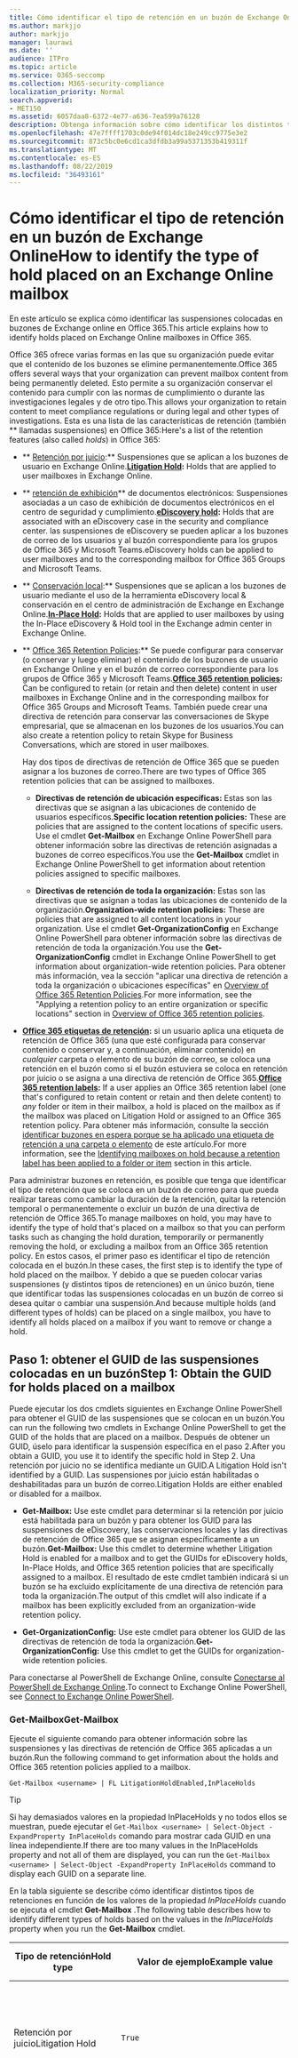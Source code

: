 ```yaml
---
title: Cómo identificar el tipo de retención en un buzón de Exchange Online
ms.author: markjjo
author: markjjo
manager: laurawi
ms.date: ''
audience: ITPro
ms.topic: article
ms.service: O365-seccomp
ms.collection: M365-security-compliance
localization_priority: Normal
search.appverid:
- MET150
ms.assetid: 6057daa8-6372-4e77-a636-7ea599a76128
description: Obtenga información sobre cómo identificar los distintos tipos de retenciones que se pueden colocar en un buzón de correo de Office 365. Estos tipos de retenciones incluyen la retención por juicio, las suspensiones de eDiscovery y las directivas de retención de Office 365. También puede determinar si se ha excluido a un usuario de una directiva de retención para toda la organización
ms.openlocfilehash: 47e7ffff1703c0de94f014dc18e249cc9775e3e2
ms.sourcegitcommit: 873c5bc0e6cd1ca3dfdb3a99a5371353b419311f
ms.translationtype: MT
ms.contentlocale: es-ES
ms.lasthandoff: 08/22/2019
ms.locfileid: "36493161"
---
```

# <a name="how-to-identify-the-type-of-hold-placed-on-an-exchange-online-mailbox"></a><span data-ttu-id="91059-105">Cómo identificar el tipo de retención en un buzón de Exchange Online</span><span class="sxs-lookup"><span data-stu-id="91059-105">How to identify the type of hold placed on an Exchange Online mailbox</span></span>

<span data-ttu-id="91059-106">En este artículo se explica cómo identificar las suspensiones colocadas en buzones de Exchange online en Office 365.</span><span class="sxs-lookup"><span data-stu-id="91059-106">This article explains how to identify holds placed on Exchange Online mailboxes in Office 365.</span></span>

<span data-ttu-id="91059-107">Office 365 ofrece varias formas en las que su organización puede evitar que el contenido de los buzones se elimine permanentemente.</span><span class="sxs-lookup"><span data-stu-id="91059-107">Office 365 offers several ways that your organization can prevent mailbox content from being permanently deleted.</span></span> <span data-ttu-id="91059-108">Esto permite a su organización conservar el contenido para cumplir con las normas de cumplimiento o durante las investigaciones legales y de otro tipo.</span><span class="sxs-lookup"><span data-stu-id="91059-108">This allows your organization to retain content to meet compliance regulations or during legal and other types of investigations.</span></span> <span data-ttu-id="91059-109">Esta es una lista de las características de retención (también \*\* llamadas suspensiones) en Office 365:</span><span class="sxs-lookup"><span data-stu-id="91059-109">Here's a list of the retention features (also called *holds*) in Office 365:</span></span>

- <span data-ttu-id="91059-110">\*\* [Retención por juicio](create-a-litigation-hold.md):\*\* Suspensiones que se aplican a los buzones de usuario en Exchange Online.</span><span class="sxs-lookup"><span data-stu-id="91059-110">**[Litigation Hold](create-a-litigation-hold.md):** Holds that are applied to user mailboxes in Exchange Online.</span></span>

- <span data-ttu-id="91059-111">\*\* [retención de exhibición](ediscovery-cases.md#step-4-place-content-locations-on-hold)\*\* de documentos electrónicos: Suspensiones asociadas a un caso de exhibición de documentos electrónicos en el centro de seguridad y cumplimiento.</span><span class="sxs-lookup"><span data-stu-id="91059-111">**[eDiscovery hold](ediscovery-cases.md#step-4-place-content-locations-on-hold):** Holds that are associated with an eDiscovery case in the security and compliance center.</span></span> <span data-ttu-id="91059-112">las suspensiones de eDiscovery se pueden aplicar a los buzones de correo de los usuarios y al buzón correspondiente para los grupos de Office 365 y Microsoft Teams.</span><span class="sxs-lookup"><span data-stu-id="91059-112">eDiscovery holds can be applied to user mailboxes and to the corresponding mailbox for Office 365 Groups and Microsoft Teams.</span></span>

- <span data-ttu-id="91059-113">\*\* [Conservación local](https://docs.microsoft.com/Exchange/security-and-compliance/create-or-remove-in-place-holds):\*\* Suspensiones que se aplican a los buzones de usuario mediante el uso de la herramienta eDiscovery local & conservación en el centro de administración de Exchange en Exchange Online.</span><span class="sxs-lookup"><span data-stu-id="91059-113">**[In-Place Hold](https://docs.microsoft.com/Exchange/security-and-compliance/create-or-remove-in-place-holds):** Holds that are applied to user mailboxes by using the In-Place eDiscovery & Hold tool in the Exchange admin center in Exchange Online.</span></span>

- <span data-ttu-id="91059-114">\*\* [Office 365 Retention Policies](retention-policies.md):\*\* Se puede configurar para conservar (o conservar y luego eliminar) el contenido de los buzones de usuario en Exchange Online y en el buzón de correo correspondiente para los grupos de Office 365 y Microsoft Teams.</span><span class="sxs-lookup"><span data-stu-id="91059-114">**[Office 365 retention policies](retention-policies.md):** Can be configured to retain (or retain and then delete) content in user mailboxes in Exchange Online and in the corresponding mailbox for Office 365 Groups and Microsoft Teams.</span></span> <span data-ttu-id="91059-115">También puede crear una directiva de retención para conservar las conversaciones de Skype empresarial, que se almacenan en los buzones de los usuarios.</span><span class="sxs-lookup"><span data-stu-id="91059-115">You can also create a retention policy to retain Skype for Business Conversations, which are stored in user mailboxes.</span></span>

  <span data-ttu-id="91059-116">Hay dos tipos de directivas de retención de Office 365 que se pueden asignar a los buzones de correo.</span><span class="sxs-lookup"><span data-stu-id="91059-116">There are two types of Office 365 retention policies that can be assigned to mailboxes.</span></span>

    - <span data-ttu-id="91059-117">**Directivas de retención de ubicación específicas:** Estas son las directivas que se asignan a las ubicaciones de contenido de usuarios específicos.</span><span class="sxs-lookup"><span data-stu-id="91059-117">**Specific location retention policies:** These are policies that are assigned to the content locations of specific users.</span></span> <span data-ttu-id="91059-118">Use el cmdlet **Get-Mailbox** en Exchange Online PowerShell para obtener información sobre las directivas de retención asignadas a buzones de correo específicos.</span><span class="sxs-lookup"><span data-stu-id="91059-118">You use the **Get-Mailbox** cmdlet in Exchange Online PowerShell to get information about retention policies assigned to specific mailboxes.</span></span>

    - <span data-ttu-id="91059-119">**Directivas de retención de toda la organización:** Estas son las directivas que se asignan a todas las ubicaciones de contenido de la organización.</span><span class="sxs-lookup"><span data-stu-id="91059-119">**Organization-wide retention policies:** These are policies that are assigned to all content locations in your organization.</span></span> <span data-ttu-id="91059-120">Use el cmdlet **Get-OrganizationConfig** en Exchange Online PowerShell para obtener información sobre las directivas de retención de toda la organización.</span><span class="sxs-lookup"><span data-stu-id="91059-120">You use the **Get-OrganizationConfig** cmdlet in Exchange Online PowerShell to get information about organization-wide retention policies.</span></span>
  <span data-ttu-id="91059-121">Para obtener más información, vea la sección "aplicar una directiva de retención a toda la organización o ubicaciones específicas" en [Overview of Office 365 Retention Policies](retention-policies.md#applying-a-retention-policy-to-an-entire-organization-or-specific-locations).</span><span class="sxs-lookup"><span data-stu-id="91059-121">For more information, see the "Applying a retention policy to an entire organization or specific locations" section in [Overview of Office 365 retention policies](retention-policies.md#applying-a-retention-policy-to-an-entire-organization-or-specific-locations).</span></span>

- <span data-ttu-id="91059-122">**[Office 365 etiquetas de retención](labels.md):** si un usuario aplica una etiqueta de retención de Office 365 (una que esté configurada para conservar contenido o conservar y, a continuación, eliminar contenido) en *cualquier* carpeta o elemento de su buzón de correo, se coloca una retención en el buzón como si el buzón estuviera se coloca en retención por juicio o se asigna a una directiva de retención de Office 365.</span><span class="sxs-lookup"><span data-stu-id="91059-122">**[Office 365 retention labels](labels.md):** If a user applies an Office 365 retention label (one that's configured to retain content or retain and then delete content) to *any* folder or item in their mailbox, a hold is placed on the mailbox as if the mailbox was placed on Litigation Hold or assigned to an Office 365 retention policy.</span></span> <span data-ttu-id="91059-123">Para obtener más información, consulte la sección [identificar buzones en espera porque se ha aplicado una etiqueta de retención a una carpeta o elemento](#identifying-mailboxes-on-hold-because-a-retention-label-has-been-applied-to-a-folder-or-item) de este artículo.</span><span class="sxs-lookup"><span data-stu-id="91059-123">For more information, see the [Identifying mailboxes on hold because a retention label has been applied to a folder or item](#identifying-mailboxes-on-hold-because-a-retention-label-has-been-applied-to-a-folder-or-item) section in this article.</span></span>

<span data-ttu-id="91059-124">Para administrar buzones en retención, es posible que tenga que identificar el tipo de retención que se coloca en un buzón de correo para que pueda realizar tareas como cambiar la duración de la retención, quitar la retención temporal o permanentemente o excluir un buzón de una directiva de retención de Office 365.</span><span class="sxs-lookup"><span data-stu-id="91059-124">To manage mailboxes on hold, you may have to identify the type of hold that's placed on a mailbox so that you can perform tasks such as changing the hold duration, temporarily or permanently removing the hold, or excluding a mailbox from an Office 365 retention policy.</span></span> <span data-ttu-id="91059-125">En estos casos, el primer paso es identificar el tipo de retención colocada en el buzón.</span><span class="sxs-lookup"><span data-stu-id="91059-125">In these cases, the first step is to identify the type of hold placed on the mailbox.</span></span> <span data-ttu-id="91059-126">Y debido a que se pueden colocar varias suspensiones (y distintos tipos de retenciones) en un único buzón, tiene que identificar todas las suspensiones colocadas en un buzón de correo si desea quitar o cambiar una suspensión.</span><span class="sxs-lookup"><span data-stu-id="91059-126">And because multiple holds (and different types of holds) can be placed on a single mailbox, you have to identify all holds placed on a mailbox if you want to remove or change a hold.</span></span>

## <a name="step-1-obtain-the-guid-for-holds-placed-on-a-mailbox"></a><span data-ttu-id="91059-127">Paso 1: obtener el GUID de las suspensiones colocadas en un buzón</span><span class="sxs-lookup"><span data-stu-id="91059-127">Step 1: Obtain the GUID for holds placed on a mailbox</span></span>

<span data-ttu-id="91059-128">Puede ejecutar los dos cmdlets siguientes en Exchange Online PowerShell para obtener el GUID de las suspensiones que se colocan en un buzón.</span><span class="sxs-lookup"><span data-stu-id="91059-128">You can run the following two cmdlets in Exchange Online PowerShell to get the GUID of the holds that are placed on a mailbox.</span></span> <span data-ttu-id="91059-129">Después de obtener un GUID, úselo para identificar la suspensión específica en el paso 2.</span><span class="sxs-lookup"><span data-stu-id="91059-129">After you obtain a GUID, you use it to identify the specific hold in Step 2.</span></span> <span data-ttu-id="91059-130">Una retención por juicio no se identifica mediante un GUID.</span><span class="sxs-lookup"><span data-stu-id="91059-130">A Litigation Hold isn't identified by a GUID.</span></span> <span data-ttu-id="91059-131">Las suspensiones por juicio están habilitadas o deshabilitadas para un buzón de correo.</span><span class="sxs-lookup"><span data-stu-id="91059-131">Litigation Holds are either enabled or disabled for a mailbox.</span></span>

- <span data-ttu-id="91059-132">**Get-Mailbox:** Use este cmdlet para determinar si la retención por juicio está habilitada para un buzón y para obtener los GUID para las suspensiones de eDiscovery, las conservaciones locales y las directivas de retención de Office 365 que se asignan específicamente a un buzón.</span><span class="sxs-lookup"><span data-stu-id="91059-132">**Get-Mailbox:** Use this cmdlet to determine whether Litigation Hold is enabled for a mailbox and to get the GUIDs for eDiscovery holds, In-Place Holds, and Office 365 retention policies that are specifically assigned to a mailbox.</span></span> <span data-ttu-id="91059-133">El resultado de este cmdlet también indicará si un buzón se ha excluido explícitamente de una directiva de retención para toda la organización.</span><span class="sxs-lookup"><span data-stu-id="91059-133">The output of this cmdlet will also indicate if a mailbox has been explicitly excluded from an organization-wide retention policy.</span></span>

- <span data-ttu-id="91059-134">**Get-OrganizationConfig:** Use este cmdlet para obtener los GUID de las directivas de retención de toda la organización.</span><span class="sxs-lookup"><span data-stu-id="91059-134">**Get-OrganizationConfig:** Use this cmdlet to get the GUIDs for organization-wide retention policies.</span></span>

<span data-ttu-id="91059-135">Para conectarse al PowerShell de Exchange Online, consulte [Conectarse al PowerShell de Exchange Online](https://docs.microsoft.com/powershell/exchange/exchange-online/connect-to-exchange-online-powershell/connect-to-exchange-online-powershell?view=exchange-ps).</span><span class="sxs-lookup"><span data-stu-id="91059-135">To connect to Exchange Online PowerShell, see [Connect to Exchange Online PowerShell](https://docs.microsoft.com/powershell/exchange/exchange-online/connect-to-exchange-online-powershell/connect-to-exchange-online-powershell?view=exchange-ps).</span></span>

### <a name="get-mailbox"></a><span data-ttu-id="91059-136">Get-Mailbox</span><span class="sxs-lookup"><span data-stu-id="91059-136">Get-Mailbox</span></span>

<span data-ttu-id="91059-137">Ejecute el siguiente comando para obtener información sobre las suspensiones y las directivas de retención de Office 365 aplicadas a un buzón.</span><span class="sxs-lookup"><span data-stu-id="91059-137">Run the following command to get information about the holds and Office 365 retention policies applied to a mailbox.</span></span>

```
Get-Mailbox <username> | FL LitigationHoldEnabled,InPlaceHolds
```

> [!TIP]
> <span data-ttu-id="91059-138">Si hay demasiados valores en la propiedad InPlaceHolds y no todos ellos se muestran, puede ejecutar el `Get-Mailbox <username> | Select-Object -ExpandProperty InPlaceHolds` comando para mostrar cada GUID en una línea independiente.</span><span class="sxs-lookup"><span data-stu-id="91059-138">If there are too many values in the InPlaceHolds property and not all of them are displayed, you can run the `Get-Mailbox <username> | Select-Object -ExpandProperty InPlaceHolds` command to display each GUID on a separate line.</span></span>

<span data-ttu-id="91059-139">En la tabla siguiente se describe cómo identificar distintos tipos de retenciones en función de los valores de la propiedad *InPlaceHolds* cuando se ejecuta el cmdlet **Get-Mailbox** .</span><span class="sxs-lookup"><span data-stu-id="91059-139">The following table describes how to identify different types of holds based on the values in the *InPlaceHolds* property when you run the **Get-Mailbox** cmdlet.</span></span>


|<span data-ttu-id="91059-140">Tipo de retención</span><span class="sxs-lookup"><span data-stu-id="91059-140">Hold type</span></span>  |<span data-ttu-id="91059-141">Valor de ejemplo</span><span class="sxs-lookup"><span data-stu-id="91059-141">Example value</span></span>  |<span data-ttu-id="91059-142">Cómo identificar la retención</span><span class="sxs-lookup"><span data-stu-id="91059-142">How to identify the hold</span></span>  |
|---------|---------|---------|
|<span data-ttu-id="91059-143">Retención por juicio</span><span class="sxs-lookup"><span data-stu-id="91059-143">Litigation Hold</span></span>     |    `True`     |     <span data-ttu-id="91059-144">La retención por juicio está habilitada para un buzón \*\* de correo cuando la propiedad `True`LitigationHoldEnabled se establece en.</span><span class="sxs-lookup"><span data-stu-id="91059-144">Litigation Hold is enabled for a mailbox when the *LitigationHoldEnabled* property is set to `True`.</span></span>    |
|<span data-ttu-id="91059-145">conservación de exhibición de documentos electrónicos</span><span class="sxs-lookup"><span data-stu-id="91059-145">eDiscovery hold</span></span>     |  `UniH7d895d48-7e23-4a8d-8346-533c3beac15d`       |   <span data-ttu-id="91059-146">La *propiedad InPlaceHolds* contiene el GUID de cualquier suspensión asociado con un caso de exhibición de documentos electrónicos en el centro de seguridad y cumplimiento.</span><span class="sxs-lookup"><span data-stu-id="91059-146">The *InPlaceHolds property* contains the GUID of any hold associated with an eDiscovery case in the security and compliance center.</span></span> <span data-ttu-id="91059-147">Puede decir que se trata de una retención de eDiscovery porque el GUID comienza `UniH` por el prefijo (lo que denota una retención unificada).</span><span class="sxs-lookup"><span data-stu-id="91059-147">You can tell this is an eDiscovery hold because the GUID starts with the `UniH` prefix (which denotes a Unified Hold).</span></span>      |
|<span data-ttu-id="91059-148">Retención en contexto</span><span class="sxs-lookup"><span data-stu-id="91059-148">In-Place Hold</span></span>     |     `c0ba3ce811b6432a8751430937152491` <br/> <span data-ttu-id="91059-149">o</span><span class="sxs-lookup"><span data-stu-id="91059-149">or</span></span> <br/> `cld9c0a984ca74b457fbe4504bf7d3e00de`  |     <span data-ttu-id="91059-150">La propiedad *InPlaceHolds* contiene el GUID de la retención local que está colocada en el buzón.</span><span class="sxs-lookup"><span data-stu-id="91059-150">The *InPlaceHolds* property contains the GUID of the In-Place Hold that's placed on the mailbox.</span></span> <span data-ttu-id="91059-151">Puede decir que se trata de una conservación local porque el GUID no se inicia con un prefijo o se inicia con el `cld` prefijo.</span><span class="sxs-lookup"><span data-stu-id="91059-151">You can tell this is an In-Place Hold because the GUID either doesn't start with a prefix or it starts with the `cld` prefix.</span></span>     |
|<span data-ttu-id="91059-152">Directiva de retención de Office 365 aplicada específicamente al buzón de correo</span><span class="sxs-lookup"><span data-stu-id="91059-152">Office 365 retention policy specifically applied to the mailbox</span></span>     |    `mbxcdbbb86ce60342489bff371876e7f224:1` <br/> <span data-ttu-id="91059-153">o</span><span class="sxs-lookup"><span data-stu-id="91059-153">or</span></span> <br/> `skp127d7cf1076947929bf136b7a2a8c36f:3`     |     <span data-ttu-id="91059-154">La propiedad InPlaceHolds contiene los GUID de cualquier directiva de retención de ubicación específica que se aplique al buzón.</span><span class="sxs-lookup"><span data-stu-id="91059-154">The InPlaceHolds property contains GUIDs of any specific location retention policy that's applied to the mailbox.</span></span> <span data-ttu-id="91059-155">Puede identificar las directivas de retención porque el GUID se inicia `mbx` con el `skp` o el prefijo.</span><span class="sxs-lookup"><span data-stu-id="91059-155">You can identify retention policies because the GUID starts with the `mbx` or the `skp` prefix.</span></span> <span data-ttu-id="91059-156">El `skp` prefijo indica que la Directiva de retención se aplica a las conversaciones de Skype empresarial en el buzón de correo del usuario.</span><span class="sxs-lookup"><span data-stu-id="91059-156">The `skp` prefix indicates that the retention policy is applied to Skype for Business conversations in the user's mailbox.</span></span>    |
|<span data-ttu-id="91059-157">Excluido de una directiva de retención de Office 365 de toda la organización</span><span class="sxs-lookup"><span data-stu-id="91059-157">Excluded from an organization-wide Office 365 retention policy</span></span>     |   `-mbxe9b52bf7ab3b46a286308ecb29624696`      |     <span data-ttu-id="91059-158">Si un buzón se excluye de una directiva de retención de Office 365 de toda la organización, el GUID de la Directiva de retención en la que se excluye el buzón se muestra en la propiedad `-mbx` InPlaceHolds y se identifica por el prefijo.</span><span class="sxs-lookup"><span data-stu-id="91059-158">If a mailbox is excluded from an organization-wide Office 365 retention policy, the GUID for the retention policy the mailbox is excluded from is displayed in the InPlaceHolds property and is identified by the `-mbx` prefix.</span></span>    |

### <a name="get-organizationconfig"></a><span data-ttu-id="91059-159">Get-OrganizationConfig</span><span class="sxs-lookup"><span data-stu-id="91059-159">Get-OrganizationConfig</span></span>
<span data-ttu-id="91059-160">Si la propiedad *InPlaceHolds* está vacía cuando ejecuta el cmdlet **Get-Mailbox** , es posible que haya una o varias directivas de retención de Office 365 de toda la organización aplicadas al buzón.</span><span class="sxs-lookup"><span data-stu-id="91059-160">If the *InPlaceHolds* property is empty when you run the **Get-Mailbox** cmdlet, there still may be one or more organization-wide Office 365 retention policies applied to the mailbox.</span></span> <span data-ttu-id="91059-161">Ejecute el siguiente comando en Exchange Online PowerShell para obtener una lista de los GUID de las directivas de retención de Office 365 de toda la organización.</span><span class="sxs-lookup"><span data-stu-id="91059-161">Run the following command in Exchange Online PowerShell to get a list of GUIDs for organization-wide Office 365 retention policies.</span></span>

```
Get-OrganizationConfig | FL InPlaceHolds
```

> [!TIP]
> <span data-ttu-id="91059-162">Si hay demasiados valores en la propiedad InPlaceHolds y no todos ellos se muestran, puede ejecutar el `Get-OrganizationConfig | Select-Object -ExpandProperty InPlaceHolds` comando para mostrar cada GUID en una línea independiente.</span><span class="sxs-lookup"><span data-stu-id="91059-162">If there are too many values in the InPlaceHolds property and not all of them are displayed, you can run the `Get-OrganizationConfig | Select-Object -ExpandProperty InPlaceHolds` command to display each GUID on a separate line.</span></span>

<span data-ttu-id="91059-163">En la tabla siguiente se describen los distintos tipos de retenciones de toda la organización y cómo identificar cada tipo en función de los GUID contenidos en la propiedad *InPlaceHolds* cuando se ejecuta el cmdlet **Get-OrganizationConfig** .</span><span class="sxs-lookup"><span data-stu-id="91059-163">The following table describes the different types of organization-wide holds and how to identify each type based on the GUIDs contained in *InPlaceHolds* property when you run the **Get-OrganizationConfig** cmdlet.</span></span>


|<span data-ttu-id="91059-164">Tipo de retención</span><span class="sxs-lookup"><span data-stu-id="91059-164">Hold type</span></span>  |<span data-ttu-id="91059-165">Valor de ejemplo</span><span class="sxs-lookup"><span data-stu-id="91059-165">Example value</span></span>  |<span data-ttu-id="91059-166">Descripción</span><span class="sxs-lookup"><span data-stu-id="91059-166">Description</span></span>  |
|---------|---------|---------|
|<span data-ttu-id="91059-167">Directivas de retención de Office 365 aplicadas a buzones de Exchange, carpetas públicas de Exchange y chats de Microsoft Teams</span><span class="sxs-lookup"><span data-stu-id="91059-167">Office 365 retention policies applied to Exchange mailboxes, Exchange public folders, and Teams chats</span></span>    |      `mbx7cfb30345d454ac0a989ab3041051209:2`   |   <span data-ttu-id="91059-168">Las directivas de retención de toda la organización que se aplican a los buzones de Exchange, las carpetas públicas de Exchange y los chats de 1xN en `mbx` Microsoft Teams se identifican mediante GUID que comienzan con el prefijo.</span><span class="sxs-lookup"><span data-stu-id="91059-168">Organization-wide retention policies applied to Exchange mailboxes, Exchange public folders, and 1xN chats in Microsoft Teams are identified by GUIDs that start with the `mbx` prefix.</span></span> <span data-ttu-id="91059-169">Nota 1xN chats se almacenan en el buzón de los participantes individuales del chat.</span><span class="sxs-lookup"><span data-stu-id="91059-169">Note 1xN chats are stored in the mailbox of the individual chat participants.</span></span>      |
|<span data-ttu-id="91059-170">Directiva de retención de Office 365 aplicada a los grupos de Office 365 y a los mensajes de canal de Teams</span><span class="sxs-lookup"><span data-stu-id="91059-170">Office 365 retention policy applied to Office 365 Groups and Teams channel messages</span></span>     |   `grp1a0a132ee8944501a4bb6a452ec31171:3`      |    <span data-ttu-id="91059-171">Las directivas de retención de toda la organización que se aplican a los grupos de Office 365 y los mensajes de canal en Microsoft `grp` Teams se identifican mediante GUID que comienzan con el prefijo.</span><span class="sxs-lookup"><span data-stu-id="91059-171">Organization-wide retention policies applied to Office 365 groups and channel messages in Microsoft Teams are identified by GUIDs that start with the `grp` prefix.</span></span> <span data-ttu-id="91059-172">Nota los mensajes de canal se almacenan en el buzón de grupo asociado a un equipo de Microsoft.</span><span class="sxs-lookup"><span data-stu-id="91059-172">Note channel messages are stored in the group mailbox that is associated with a Microsoft Team.</span></span>     |

<span data-ttu-id="91059-173">Para obtener más información sobre las directivas de retención que se aplican a Microsoft Teams, consulte la sección "ubicación de Teams" [información general de las directivas de retención](retention-policies.md#applying-a-retention-policy-to-an-entire-organization-or-specific-locations).</span><span class="sxs-lookup"><span data-stu-id="91059-173">For more information retention policies applied to Microsoft Teams, see the "Teams location" section [Overview of retention policies](retention-policies.md#applying-a-retention-policy-to-an-entire-organization-or-specific-locations).</span></span>

### <a name="understanding-the-format-of-the-inplaceholds-value-for-retention-policies"></a><span data-ttu-id="91059-174">Información sobre el formato del valor InPlaceHolds de las directivas de retención</span><span class="sxs-lookup"><span data-stu-id="91059-174">Understanding the format of the InPlaceHolds value for retention policies</span></span>

<span data-ttu-id="91059-175">Además del prefijo (MBX, SKP o GRP) que identifica un elemento de la propiedad InPlaceHolds como una directiva de retención de Office 365, el valor también contiene un sufijo que identifica el tipo de acción de retención que está configurada para la Directiva.</span><span class="sxs-lookup"><span data-stu-id="91059-175">In addition to the prefix (mbx, skp, or grp) that identifies an item in the InPlaceHolds property as an Office 365 retention policy, the value also contains a suffix that identifies the type of retention action that's configured for the policy.</span></span> <span data-ttu-id="91059-176">Por ejemplo, el sufijo de acción se resalta en negrita en los siguientes ejemplos:</span><span class="sxs-lookup"><span data-stu-id="91059-176">For example, the action suffix is highlighted in bold type in the following examples:</span></span>

   <span data-ttu-id="91059-177">`skp127d7cf1076947929bf136b7a2a8c36f`**: 1**</span><span class="sxs-lookup"><span data-stu-id="91059-177">`skp127d7cf1076947929bf136b7a2a8c36f`**:1**</span></span>

   <span data-ttu-id="91059-178">`mbx7cfb30345d454ac0a989ab3041051209`**: 2**</span><span class="sxs-lookup"><span data-stu-id="91059-178">`mbx7cfb30345d454ac0a989ab3041051209`**:2**</span></span>

   <span data-ttu-id="91059-179">`grp1a0a132ee8944501a4bb6a452ec31171`**: 3**</span><span class="sxs-lookup"><span data-stu-id="91059-179">`grp1a0a132ee8944501a4bb6a452ec31171`**:3**</span></span>

<span data-ttu-id="91059-180">En la tabla siguiente se definen las tres posibles acciones de retención:</span><span class="sxs-lookup"><span data-stu-id="91059-180">The following table defines the three possible retention actions:</span></span>

|<span data-ttu-id="91059-181">Valor</span><span class="sxs-lookup"><span data-stu-id="91059-181">Value</span></span>  |<span data-ttu-id="91059-182">Descripción</span><span class="sxs-lookup"><span data-stu-id="91059-182">Description</span></span>  |
|---------|---------|
|<span data-ttu-id="91059-183">**1**</span><span class="sxs-lookup"><span data-stu-id="91059-183">**1**</span></span>     | <span data-ttu-id="91059-184">Indica que la Directiva de retención está configurada para eliminar elementos.</span><span class="sxs-lookup"><span data-stu-id="91059-184">Indicates that the retention policy is configured to delete items.</span></span> <span data-ttu-id="91059-185">La Directiva no conserva los elementos.</span><span class="sxs-lookup"><span data-stu-id="91059-185">The policy doesn't retain items.</span></span>        |
|<span data-ttu-id="91059-186">**segundo**</span><span class="sxs-lookup"><span data-stu-id="91059-186">**2**</span></span>    |    <span data-ttu-id="91059-187">Indica que la Directiva de retención está configurada para contener elementos.</span><span class="sxs-lookup"><span data-stu-id="91059-187">Indicates that the retention policy is configured to hold items.</span></span> <span data-ttu-id="91059-188">La Directiva no elimina los elementos una vez que expira el período de retención.</span><span class="sxs-lookup"><span data-stu-id="91059-188">The policy doesn't delete items after the retention period expires.</span></span>     |
|<span data-ttu-id="91059-189">**3**</span><span class="sxs-lookup"><span data-stu-id="91059-189">**3**</span></span>     |   <span data-ttu-id="91059-190">Indica que la Directiva de retención está configurada para mantener elementos y, a continuación, eliminarlos una vez que expire el período de retención.</span><span class="sxs-lookup"><span data-stu-id="91059-190">Indicates that the retention policy is configured to hold items and then delete them after the retention period expires.</span></span>      |

<span data-ttu-id="91059-191">Para obtener más información acerca de las acciones de retención, consulte la sección "conservar contenido durante un período de tiempo específico" en [información general sobre las directivas de retención](retention-policies.md#retaining-content-for-a-specific-period-of-time).</span><span class="sxs-lookup"><span data-stu-id="91059-191">For more information about retention actions, see the "Retaining content for a specific period of time" section in [Overview of retention policies](retention-policies.md#retaining-content-for-a-specific-period-of-time).</span></span>
   
## <a name="step-2-use-the-guid-to-identify-the-hold"></a><span data-ttu-id="91059-192">Paso 2: usar el GUID para identificar la retención</span><span class="sxs-lookup"><span data-stu-id="91059-192">Step 2: Use the GUID to identify the hold</span></span>

<span data-ttu-id="91059-193">Después de obtener el GUID de una retención que se aplica a un buzón, el siguiente paso consiste en usar ese GUID para identificar la retención.</span><span class="sxs-lookup"><span data-stu-id="91059-193">After you obtain the GUID for a hold that is applied to a mailbox, the next step is to use that GUID to identify the hold.</span></span> <span data-ttu-id="91059-194">Las secciones siguientes muestran cómo identificar el nombre de la retención (y otra información) mediante el GUID de retención.</span><span class="sxs-lookup"><span data-stu-id="91059-194">The following sections show how to identify the name of the hold (and other information) by using the hold GUID.</span></span>

### <a name="ediscovery-holds"></a><span data-ttu-id="91059-195">suspensiones de eDiscovery</span><span class="sxs-lookup"><span data-stu-id="91059-195">eDiscovery holds</span></span>

<span data-ttu-id="91059-196">Ejecute los siguientes comandos en el PowerShell del centro de cumplimiento de & de seguridad para identificar una retención de exhibición de documentos electrónicos que se ha aplicado al buzón.</span><span class="sxs-lookup"><span data-stu-id="91059-196">Run the following commands in Security & Compliance Center PowerShell to identify an eDiscovery hold that's applied to the mailbox.</span></span> <span data-ttu-id="91059-197">Use el GUID (sin incluir el prefijo UniH) para la suspensión de exhibición de documentos electrónicos que identificó en el paso 1.</span><span class="sxs-lookup"><span data-stu-id="91059-197">Use the GUID (not including the UniH prefix) for the eDiscovery hold that you identified in Step 1.</span></span> <span data-ttu-id="91059-198">El primer comando crea una variable que contiene información sobre la conservación.</span><span class="sxs-lookup"><span data-stu-id="91059-198">The first command creates a variable that contains information about the hold.</span></span> <span data-ttu-id="91059-199">Esta variable se usa en los otros comandos.</span><span class="sxs-lookup"><span data-stu-id="91059-199">This variable is used in the other commands.</span></span> <span data-ttu-id="91059-200">El segundo comando muestra el nombre del caso de exhibición de documentos electrónicos con el que está asociada la retención.</span><span class="sxs-lookup"><span data-stu-id="91059-200">The second command displays the name of the eDiscovery case the hold is associated with.</span></span> <span data-ttu-id="91059-201">El tercer comando muestra el nombre de la suspensión y una lista de los buzones a los que se aplica la retención.</span><span class="sxs-lookup"><span data-stu-id="91059-201">The third command displays the name of the hold and a list of the mailboxes the hold applies to.</span></span>

```
$CaseHold = Get-CaseHoldPolicy <hold GUID without prefix>
```

```
Get-ComplianceCase $CaseHold.CaseId | FL Name
```

```
$CaseHold | FL Name,ExchangeLocation
```

<span data-ttu-id="91059-202">Para conectarse a PowerShell del centro de cumplimiento de & de seguridad, vea [Connect to security & Compliance Center PowerShell](https://docs.microsoft.com/powershell/exchange/office-365-scc/connect-to-scc-powershell/connect-to-scc-powershell?view=exchange-ps).</span><span class="sxs-lookup"><span data-stu-id="91059-202">To connect to Security & Compliance Center PowerShell, see  [Connect to Security & Compliance Center PowerShell](https://docs.microsoft.com/powershell/exchange/office-365-scc/connect-to-scc-powershell/connect-to-scc-powershell?view=exchange-ps).</span></span>

### <a name="in-place-holds"></a><span data-ttu-id="91059-203">Retenciones locales</span><span class="sxs-lookup"><span data-stu-id="91059-203">In-Place Holds</span></span>

<span data-ttu-id="91059-204">Ejecute el siguiente comando en Exchange Online PowerShell para identificar la conservación local que se aplica al buzón.</span><span class="sxs-lookup"><span data-stu-id="91059-204">Run the following command in Exchange Online PowerShell to identify the In-Place Hold that's applied to the mailbox.</span></span> <span data-ttu-id="91059-205">Use el GUID de la retención local que identificó en el paso 1.</span><span class="sxs-lookup"><span data-stu-id="91059-205">Use the GUID for the In-Place Hold that you identified in Step 1.</span></span> <span data-ttu-id="91059-206">El comando muestra el nombre de la suspensión y una lista de los buzones a los que se aplica la retención.</span><span class="sxs-lookup"><span data-stu-id="91059-206">The command displays the name of the hold and a list of the mailboxes the hold applies to.</span></span>

```
Get-MailboxSearch -InPlaceHoldIdentity <hold GUID> | FL Name,SourceMailboxes
```
<span data-ttu-id="91059-207">Si el GUID de la retención local comienza con el `cld` prefijo, asegúrese de incluir el prefijo al ejecutar el comando anterior.</span><span class="sxs-lookup"><span data-stu-id="91059-207">If the GUID for the In-Place Hold starts with the `cld` prefix, be sure to include the prefix when running the previous command.</span></span>

### <a name="office-365-retention-policies"></a><span data-ttu-id="91059-208">Directivas de retención de Office 365</span><span class="sxs-lookup"><span data-stu-id="91059-208">Office 365 retention policies</span></span>

<span data-ttu-id="91059-209">Ejecute el siguiente comando en seguridad & PowerShell del centro de cumplimiento para identificar la Directiva de retención de Office 365 (ubicación específica o en toda la organización) que se aplica al buzón.</span><span class="sxs-lookup"><span data-stu-id="91059-209">Run the following command in Security & Compliance Center PowerShell to identity the Office 365 retention policy (organization-wide or specific location) that's applied to the mailbox.</span></span> <span data-ttu-id="91059-210">Use el GUID (sin incluir el prefijo MBX, SKP o GRP o el sufijo Action) que identificó en el paso 1.</span><span class="sxs-lookup"><span data-stu-id="91059-210">Use the GUID (not including the mbx, skp, or grp prefix or the action suffix) that you identified in Step 1.</span></span>

```
Get-RetentionCompliancePolicy <hold GUID without prefix or suffix> -DistributionDetail  | FL Name,*Location
```

## <a name="identifying-mailboxes-on-hold-because-a-retention-label-has-been-applied-to-a-folder-or-item"></a><span data-ttu-id="91059-211">Identificación de buzones en retención porque se ha aplicado una etiqueta de retención a una carpeta o elemento</span><span class="sxs-lookup"><span data-stu-id="91059-211">Identifying mailboxes on hold because a retention label has been applied to a folder or item</span></span>

<span data-ttu-id="91059-212">Cuando un usuario aplica una etiqueta de retención configurada para conservar contenido o conservar y, a continuación, eliminar contenido en cualquier carpeta o elemento de su buzón de correo, la propiedad de buzón *ComplianceTagHoldApplied* se establece en **true**.</span><span class="sxs-lookup"><span data-stu-id="91059-212">Whenever a user applies a retention label that's configured to retain content or retain and then delete content to any folder or item in their mailbox, the *ComplianceTagHoldApplied* mailbox property is set to **True**.</span></span> <span data-ttu-id="91059-213">Cuando esto ocurre, se considera que el buzón está en espera, como si se hubiera puesto en retención por juicio o asignado a una directiva de retención de Office 365.</span><span class="sxs-lookup"><span data-stu-id="91059-213">When this happens, the mailbox is considered to be on hold, as if it was placed on Litigation Hold or assigned to an Office 365 retention policy.</span></span> <span data-ttu-id="91059-214">Cuando la propiedad *ComplianceTagHoldApplied* se establece en **true**, se pueden producir las siguientes acciones:</span><span class="sxs-lookup"><span data-stu-id="91059-214">When the *ComplianceTagHoldApplied* property is set to **True**, the following things may occur:</span></span>

- <span data-ttu-id="91059-215">Si se elimina el buzón o la cuenta de usuario de Office 365 del usuario, el buzón se convierte en un [buzón inactivo](inactive-mailboxes-in-office-365.md).</span><span class="sxs-lookup"><span data-stu-id="91059-215">If the mailbox or the user's Office 365 user account is deleted, the mailbox becomes an [inactive mailbox](inactive-mailboxes-in-office-365.md).</span></span>
- <span data-ttu-id="91059-216">No puede deshabilitar el buzón (el buzón principal o el buzón de archivo, si está habilitado).</span><span class="sxs-lookup"><span data-stu-id="91059-216">You aren't able to disable the mailbox (either the primary mailbox or the archive mailbox, if it's enabled).</span></span>
- <span data-ttu-id="91059-217">Es posible que los elementos del buzón de correo se conserven durante más tiempo de lo esperado.</span><span class="sxs-lookup"><span data-stu-id="91059-217">Items in the mailbox may be retained longer than expected.</span></span> <span data-ttu-id="91059-218">Esto se debe a que el buzón está en retención y, por lo tanto, no se eliminan elementos de forma permanente (purga).</span><span class="sxs-lookup"><span data-stu-id="91059-218">This is because the mailbox is on hold and therefore no items are permanently deleted (purged).</span></span>

<span data-ttu-id="91059-219">Para ver el valor de la propiedad *ComplianceTagHoldApplied* , ejecute el siguiente comando en Exchange Online PowerShell:</span><span class="sxs-lookup"><span data-stu-id="91059-219">To view the value of the *ComplianceTagHoldApplied* property, run the following command in Exchange Online PowerShell:</span></span>

```
Get-Mailbox <username> |FL ComplianceTagHoldApplied
```

<span data-ttu-id="91059-220">Para obtener más información acerca de las etiquetas de retención, vea [Overview of Office 365 Retention Labels](labels.md).</span><span class="sxs-lookup"><span data-stu-id="91059-220">For more information about retention labels, see [Overview of Office 365 retention labels](labels.md).</span></span>

## <a name="managing-mailboxes-on-delay-hold"></a><span data-ttu-id="91059-221">Administración de buzones de correo en suspensión de retardo</span><span class="sxs-lookup"><span data-stu-id="91059-221">Managing mailboxes on delay hold</span></span>

<span data-ttu-id="91059-222">Una vez que se quita cualquier tipo de retención de un buzón, el valor de la propiedad de buzón *DelayHoldApplied* se establece en **true**.</span><span class="sxs-lookup"><span data-stu-id="91059-222">After any type of hold is removed from a mailbox, the value of the *DelayHoldApplied* mailbox property is set to **True**.</span></span> <span data-ttu-id="91059-223">Esto ocurre la próxima vez que el Asistente para carpeta administrada procesa el buzón y detecta que se ha quitado una retención.</span><span class="sxs-lookup"><span data-stu-id="91059-223">This occurs the next time the Managed Folder Assistant processes the mailbox and detects that a hold was removed.</span></span> <span data-ttu-id="91059-224">Esto se denomina retenciones y significa que la eliminación real de la retención se retrasa durante 30 días para impedir que los datos se eliminen (purguen) de forma permanente del buzón. \*\*</span><span class="sxs-lookup"><span data-stu-id="91059-224">This is called a *delay hold* and means that the actual removal of the hold is delayed for 30 days to prevent data from being permanently deleted (purged) from the mailbox.</span></span> <span data-ttu-id="91059-225">Esto proporciona a los administradores una oportunidad para buscar o recuperar los elementos del buzón que se purgarán después de que se quite la retención.</span><span class="sxs-lookup"><span data-stu-id="91059-225">This gives admins an opportunity to search for or recover mailbox items that will be purged after the hold is removed.</span></span> <span data-ttu-id="91059-226">Cuando se coloca una retención en el buzón, el buzón sigue considerándose en espera durante un período de tiempo ilimitado, como si el buzón estuviera en retención por juicio.</span><span class="sxs-lookup"><span data-stu-id="91059-226">When a delay hold is placed on the mailbox, the mailbox is still considered to be on hold for an unlimited duration, as if the mailbox was on Litigation Hold.</span></span> <span data-ttu-id="91059-227">Transcurrido el plazo de 30 días, la retención en espera expira y Office 365 intentará quitar automáticamente la retención retrasada (estableciendo la propiedad *DelayHoldApplied* en **false**) para que se elimine la retención.</span><span class="sxs-lookup"><span data-stu-id="91059-227">After 30 days, the delay hold expires, and Office 365 will automatically attempt to remove the delay hold (by setting the *DelayHoldApplied* property to **False**) so that the hold is removed.</span></span> <span data-ttu-id="91059-228">Después de la propiedad *DelayHoldApplied* en **false**, los elementos marcados para su eliminación se purgan la próxima vez que el Asistente para carpetas administradas procesa el buzón de correo.</span><span class="sxs-lookup"><span data-stu-id="91059-228">After the *DelayHoldApplied* property to **False**, items that are marked for removal are purged the next time the mailbox is processed by the Managed Folder Assistant.</span></span>

<span data-ttu-id="91059-229">Para ver el valor de la propiedad *DelayHoldApplied* de un buzón, ejecute el siguiente comando en Exchange Online PowerShell.</span><span class="sxs-lookup"><span data-stu-id="91059-229">To view the value for the *DelayHoldApplied* property for a mailbox, run the following command in Exchange Online PowerShell.</span></span>

```
Get-Mailbox <username> | FL DelayHoldApplied
```

<span data-ttu-id="91059-230">Para quitar la retención por retraso antes de que expire, puede ejecutar el siguiente comando en Exchange Online PowerShell:</span><span class="sxs-lookup"><span data-stu-id="91059-230">To remove the delay hold before it expires, you can run the following command in Exchange Online PowerShell:</span></span> 
 
```
Set-Mailbox <username> -RemoveDelayHoldApplied
```
<span data-ttu-id="91059-231">Debe tener asignado el rol retención legal en Exchange Online para usar el parámetro *RemoveDelayHoldApplied*</span><span class="sxs-lookup"><span data-stu-id="91059-231">You must be assigned the Legal Hold role in Exchange Online to use the *RemoveDelayHoldApplied* parameter</span></span> 

<span data-ttu-id="91059-232">Para quitar la retención retrasada de un buzón inactivo, ejecute el siguiente comando en Exchange Online PowerShell:</span><span class="sxs-lookup"><span data-stu-id="91059-232">To remove the delay hold on an inactive mailbox, run the following command in Exchange Online PowerShell:</span></span>

```
Set-Mailbox <DN or Exchange GUID> -InactiveMailbox -RemoveDelayHoldApplied
```

> [!TIP]
> <span data-ttu-id="91059-233">La mejor forma de especificar un buzón inactivo en el comando anterior es usar su nombre distintivo o el valor de GUID de Exchange.</span><span class="sxs-lookup"><span data-stu-id="91059-233">The best way to specify an inactive mailbox in the previous command is to use its Distinguished Name or Exchange GUID value.</span></span> <span data-ttu-id="91059-234">El uso de uno de estos valores ayuda a impedir que se especifique accidentalmente el buzón equivocado.</span><span class="sxs-lookup"><span data-stu-id="91059-234">Using one of these values helps prevent accidentally specifying the wrong mailbox.</span></span> 

## <a name="next-steps"></a><span data-ttu-id="91059-235">Pasos siguientes</span><span class="sxs-lookup"><span data-stu-id="91059-235">Next steps</span></span>

<span data-ttu-id="91059-236">Después de identificar las suspensiones que se aplican a un buzón de correo, puede realizar tareas como cambiar la duración de la retención, quitar temporalmente o permanentemente la retención o excluir un buzón inactivo de una directiva de retención de Office 365.</span><span class="sxs-lookup"><span data-stu-id="91059-236">After you identify the holds that are applied to a mailbox, you can perform tasks such as changing the duration of the hold, temporarily or permanently removing the hold, or excluding an inactive mailbox from an Office 365 retention policy.</span></span> <span data-ttu-id="91059-237">Para obtener más información acerca de cómo realizar tareas relacionadas con las suspensiones, consulte uno de los siguientes temas:</span><span class="sxs-lookup"><span data-stu-id="91059-237">For more information about performing tasks related to holds, see the one of the following topics:</span></span>

- <span data-ttu-id="91059-238">Ejecute el comando de [>buzón de \<usuario Set-RetentionCompliancePolicy-AddExchangeLocationException](https://docs.microsoft.com/powershell/module/exchange/policy-and-compliance-retention/Set-RetentionCompliancePolicy?view=exchange-ps) en el centro de seguridad & cumplimiento de PowerShell para excluir un buzón de una directiva de retención de Office 365 de toda la organización.</span><span class="sxs-lookup"><span data-stu-id="91059-238">Run the [Set-RetentionCompliancePolicy -AddExchangeLocationException \<user mailbox>](https://docs.microsoft.com/powershell/module/exchange/policy-and-compliance-retention/Set-RetentionCompliancePolicy?view=exchange-ps) command in Security & Compliance Center PowerShell to exclude a mailbox from an organization-wide Office 365 retention policy.</span></span> <span data-ttu-id="91059-239">Este comando solo puede usarse para directivas de retención en las que el \*\* valor de la propiedad `All`ExchangeLocation es igual a.</span><span class="sxs-lookup"><span data-stu-id="91059-239">This command can only be used for retention policies where the value for the *ExchangeLocation* property equals `All`.</span></span>

- <span data-ttu-id="91059-240">Ejecute el comando [set-Mailbox- \<ExcludeFromOrgHolds retenido sin prefijo o sufijo>](https://docs.microsoft.com/powershell/module/exchange/mailboxes/set-mailbox?view=exchange-ps) en Exchange Online PowerShell para excluir un buzón inactivo de una directiva de retención de Office 365 de toda la organización.</span><span class="sxs-lookup"><span data-stu-id="91059-240">Run the [Set-Mailbox -ExcludeFromOrgHolds \<hold GUID without prefix or suffix>](https://docs.microsoft.com/powershell/module/exchange/mailboxes/set-mailbox?view=exchange-ps) command in Exchange Online PowerShell to exclude an inactive mailbox from an organization-wide Office 365 retention policy.</span></span>

- [<span data-ttu-id="91059-241">Cambiar la duración de retención para un buzón inactivo en Office 365</span><span class="sxs-lookup"><span data-stu-id="91059-241">Change the hold duration for an inactive mailbox in Office 365</span></span>](change-the-hold-duration-for-an-inactive-mailbox.md)

- [<span data-ttu-id="91059-242">Eliminar un buzón inactivo en Office 365</span><span class="sxs-lookup"><span data-stu-id="91059-242">Delete an inactive mailbox in Office 365</span></span>](delete-an-inactive-mailbox.md)

- [<span data-ttu-id="91059-243">Eliminar elementos de la carpeta de elementos recuperables de buzones en retención en la nube</span><span class="sxs-lookup"><span data-stu-id="91059-243">Delete items in the Recoverable Items folder of cloud-based mailboxes on hold</span></span>](delete-items-in-the-recoverable-items-folder-of-mailboxes-on-hold.md)
